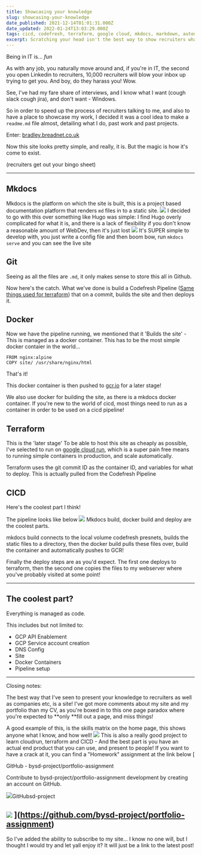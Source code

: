 ```yaml
---
title: Showcasing your knowledge
slug: showcasing-your-knowledge
date_published: 2021-12-14T01:01:31.000Z
date_updated: 2022-01-24T13:03:29.000Z
tags: cicd, codefresh, terraform, google cloud, mkdocs, markdown, automation, cli, cloudflare, cool stuff, docker, git, Getting Started, How To, ssh, #Import 2023-03-30 20:40
excerpt: Scratching your head isn't the best way to show recruiters what you know... Portfolios are
---
```


Being in IT is... *fun*

As with any job, you naturally move around and, if you're in IT, the second you open Linkedin to recruiters, 10,000 recruiters will blow your inbox up trying to get you. And boy, do they harass you! Wow.

See, I've had my fare share of interviews, and I know what I want (cough slack cough jira), and don't want - Windows. 

So in order to speed up the process of recruiters talking to me, and also to have a place to showcase my work, I decided it was a cool idea to make a `readme.md` file almost, detailing what I do, past work and past projects.

Enter: [bradley.breadnet.co.uk](__GHOST_URL__/showcasing-your-knowledge/bradley.breadnet.co.uk)

Now this site looks pretty simple, and really, it is. But the magic is how it's come to exist.

(recruiters get out your bingo sheet)

---

## Mkdocs

Mkdocs is the platform on which the site is built, this is a project based documentation platform that renders `md` files in to a static site. 
![](__GHOST_URL__/content/images/2021/12/image-3.png)
I decided to go with this over something like Hugo was simple: I find Hugo overly complicated for what it is, and there is a lack of flexibility if you don't know a reasonable amount of WebDev, then it's just lost
![](__GHOST_URL__/content/images/2021/12/image-4.png)
It's SUPER simple to develop with, you just write a config file and then boom bow, run `mkdocs serve` and you can see the live site

## Git

Seeing as all the files are `.md`, it only makes sense to store this all in Github. 

Now here's the catch. What we've done is build a Codefresh Pipeline ([Same things used for terraform](__GHOST_URL__/dns-terraform-cloudflare/)) that on a commit, builds the site and then deploys it. 

## Docker

Now we have the pipeline running, we mentioned that it 'Builds the site' - This is managed as a docker container. This has to be the most simple docker contaier in the world...

    FROM nginx:alpine
    COPY site/ /usr/share/nginx/html

That's it! 

This docker container is then pushed to [gcr.io](https://cloud.google.com/container-registry/) for a later stage!

We also use docker for building the site, as there is a mkdocs docker container. If you're new to the world of cicd, most things need to run as a container in order to be used on a cicd pipeline!

## Terraform

This is the 'later stage'
To be able to host this site as cheaply as possible, I've selected to run on [google cloud run](https://cloud.google.com/container-registry/), which is a super pain free means to running simple containers in production, and scale automatically.

Terraform uses the git commit ID as the container ID, and variables for what to deploy. This is actually pulled from the Codefresh Pipeline

## CICD

Here's the coolest part I think!

The pipeline looks like below
![](__GHOST_URL__/content/images/2021/12/image-5.png)
Mkdocs build, docker build and deploy are the coolest parts.

mkdocs build connects to the local volume codefresh presnets, builds the static files to a directory, then the docker build pulls these files over, build the container and automatically pushes to GCR! 

Finally the deploy steps are as you'd expect. The first one deploys to terraform, then the second one copies the files to my webserver where you've probably visited at some point! 

---

## The coolest part?

Everything is managed as code.

This includes but not limited to:

- GCP API Enablement
- GCP Service account creation
- DNS Config
- Site
- Docker Containers
- Pipeline setup

---

Closing notes:

The best way that I've seen to present your knowledge to recruiters as well as companies etc, is a site! I've got more comments about my site and my portfolio than my CV, as you're boxed in to this one page paradox where you're expected to **only **fill out a page, and miss things!

A good example of this, is the skills matrix on the home page, this shows anyone what I know, and how well!
![](__GHOST_URL__/content/images/2021/12/image-6.png)
This is also a really good project to learn cloudrun, terraform and CICD - And the best part is you have an actual end product that you can use, and present to people! If you want to have a crack at it, you can find a "Homework" assignment at the link below
[

GitHub - bysd-project/portfolio-assignment

Contribute to bysd-project/portfolio-assignment development by creating an account on GitHub.

![](https://github.githubassets.com/favicons/favicon.svg)GitHubsd-project

![](https://opengraph.githubassets.com/8f004369117ca694b11fe0ba282659c57304c8e7c266273442ee7a8d6acf4f9a/bysd-project/portfolio-assignment)
](https://github.com/bysd-project/portfolio-assignment)
---

So I've added the ability to subscribe to my site... I know no one will, but I thought I would try and let yall enjoy it? It will just be a link to the latest post! 
